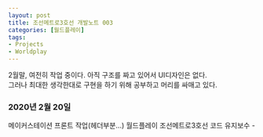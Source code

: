 ```yaml
---
layout: post
title: 조선메트로3호선 개발노트 003
categories: [월드플레이]
tags: 
- Projects
- Worldplay
---
```


 2월말, 여전히 작업 중이다. 아직 구조를 짜고 있어서 UI디자인은 없다. 
 <br>그러나 최대한 생각한대로 구현을 하기 위해 공부하고 머리를 싸매고 있다.
 
 ### 2020년 2월 20일
 
 메이커스테이션 프론트 작업(헤더부분...)
 월드플레이 조선메트로3호선 코드 유지보수 -
 
 
 

